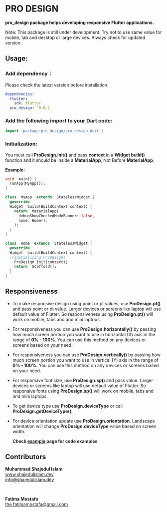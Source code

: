 # PRO DESIGN

**pro_design package helps developing responsive Flutter applications.**

Note: This package is still under development. Try not to use same value for mobile, tab and desktop or large devices. Always check for updated version.

## Usage:

### Add dependency：

Please check the latest version before installation.

```yaml
dependencies:
  flutter:
    sdk: flutter
  pro_design: ^0.0.2
```

### Add the following import to your Dart code:

```dart
import 'package:pro_design/pro_design.dart';
```

### Initialization:

You must call **ProDesign.init()** and pass **context** in a **Widget build()** function and it should be inside a **MaterialApp**, Not Before **MaterialApp**.

**Example:**

```dart
void  main() {
  runApp(MyApp());
}

class  MyApp  extends  StatelessWidget {
  @override
  Widget  build(BuildContext context) {
    return  MaterialApp(
      debugShowCheckedModeBanner: false,
      home: Home(),
    );
  }
}

class  Home  extends  StatelessWidget {
  @override
  Widget  build(BuildContext context) {
  //Initializing ProDesign!
    ProDesign.init(context);
    return  Scaffold();
  }
}
```

## Responsiveness

- To make responsive design using point or pt values, use **ProDesign.pt()** and pass point or pt value. Larger devices or screens like laptop will use default value of Flutter. So responsiveness using **ProDesign.pt()** will work on mobile, tabs and and mini laptops.

- For responsiveness you can use **ProDesign.horizontally()** by passing how much screen portion you want to use in horizontal (X) axis in the range of **0% - 100%**. You can use this method on any devices or screens based on your need.

- For responsiveness you can use **ProDesign.vertically()** by passing how much screen portion you want to use in vertical (Y) axis in the range of **0% - 100%**. You can use this method on any devices or screens based on your need.

- For responsive font size, use **ProDesign.sp()** and pass value. Larger devices or screens like laptop will use default value of Flutter. So responsive fonts using **ProDesign.sp()** will work on mobile, tabs and and mini laptops.

- To get device type use **ProDesign.deviceType** or call **ProDesign.getDeviceType()**.

- For device orientation update use **ProDesign.orientation**. Landscape orientation will change **ProDesign.deviceType** value based on screen width.

  **Check [example](https://pub.dev/packages/pro_design/example) page for code examples**

## Contributors

**Muhammad Shajedul Islam** <br>
www.shajedulislam.dev <br>
info@shajedulislam.dev

<br>

**Fatima Mostafa** <br>
the.fatimamostafa@gmail.com
